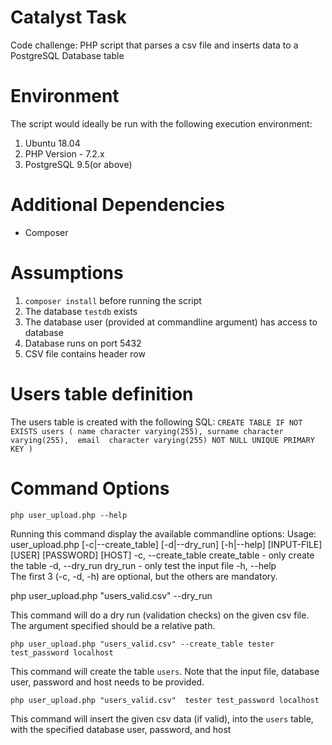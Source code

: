 
# Catalyst Task
Code challenge: PHP script that parses a csv file and inserts data to a PostgreSQL Database table


# Environment
The script would ideally be run with the following execution environment:
1. Ubuntu 18.04
2. PHP Version - 7.2.x
3. PostgreSQL 9.5(or above)


# Additional Dependencies
- Composer

# Assumptions
1. `composer install` before running the script
2. The database `testdb` exists
3. The database user (provided at commandline argument) has access to database
4. Database runs on port 5432
5. CSV file contains header row


# Users table definition
The users table is created with the following SQL:
`CREATE TABLE IF NOT EXISTS users (
    name character varying(255),
    surname character varying(255), 
    email  character varying(255) NOT NULL UNIQUE PRIMARY KEY
)`
                     
# Command Options
`php user_upload.php --help`

Running this command display the available commandline options:
Usage: user_upload.php [-c|--create_table] [-d|--dry_run] [-h|--help] [INPUT-FILE] [USER] [PASSWORD] [HOST]
  -c, --create_table    create_table - only create the table
  -d, --dry_run         dry_run - only test the input file
  -h, --help  
The first 3 (-c, -d, -h) are optional, but the others are mandatory.

php user_upload.php "users_valid.csv" --dry_run 

This command will do a dry run (validation checks) on the given csv file.
The argument specified should be a relative path. 


`php user_upload.php "users_valid.csv" --create_table tester test_password localhost`

This command will create the table `users`. Note that the input file, database user, password and host needs to be provided.


`php user_upload.php "users_valid.csv"  tester test_password localhost`

This command will insert the given csv data (if valid), into the `users` table, with the specified database user, password, and host